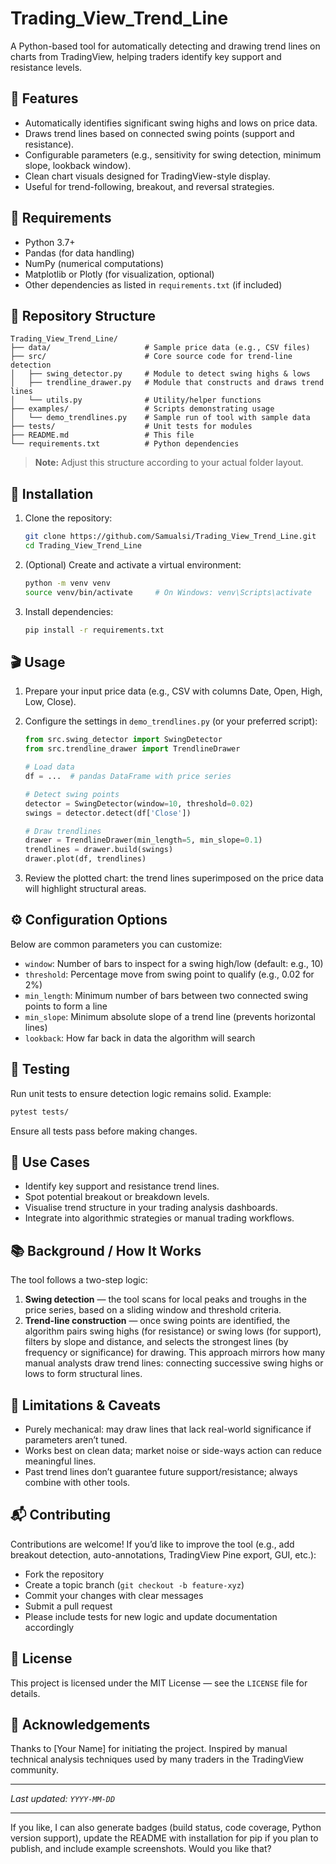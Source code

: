 # Trading_View_Trend_Line

A Python-based tool for automatically detecting and drawing trend lines on charts from TradingView, helping traders identify key support and resistance levels.

## 🚀 Features

* Automatically identifies significant swing highs and lows on price data.
* Draws trend lines based on connected swing points (support and resistance).
* Configurable parameters (e.g., sensitivity for swing detection, minimum slope, lookback window).
* Clean chart visuals designed for TradingView-style display.
* Useful for trend-following, breakout, and reversal strategies.

## 🧰 Requirements

* Python 3.7+
* Pandas (for data handling)
* NumPy (numerical computations)
* Matplotlib or Plotly (for visualization, optional)
* Other dependencies as listed in `requirements.txt` (if included)

## 📁 Repository Structure

```
Trading_View_Trend_Line/
├── data/                     # Sample price data (e.g., CSV files)  
├── src/                      # Core source code for trend-line detection  
│   ├── swing_detector.py     # Module to detect swing highs & lows  
│   ├── trendline_drawer.py   # Module that constructs and draws trend lines  
│   └── utils.py              # Utility/helper functions  
├── examples/                 # Scripts demonstrating usage  
│   └── demo_trendlines.py    # Sample run of tool with sample data  
├── tests/                    # Unit tests for modules  
├── README.md                 # This file  
└── requirements.txt          # Python dependencies  
```

> **Note:** Adjust this structure according to your actual folder layout.

## 🔧 Installation

1. Clone the repository:

   ```bash
   git clone https://github.com/Samualsi/Trading_View_Trend_Line.git
   cd Trading_View_Trend_Line
   ```
2. (Optional) Create and activate a virtual environment:

   ```bash
   python -m venv venv
   source venv/bin/activate     # On Windows: venv\Scripts\activate
   ```
3. Install dependencies:

   ```bash
   pip install -r requirements.txt
   ```

## 🎬 Usage

1. Prepare your input price data (e.g., CSV with columns Date, Open, High, Low, Close).
2. Configure the settings in `demo_trendlines.py` (or your preferred script):

   ```python
   from src.swing_detector import SwingDetector
   from src.trendline_drawer import TrendlineDrawer

   # Load data
   df = ...  # pandas DataFrame with price series

   # Detect swing points
   detector = SwingDetector(window=10, threshold=0.02)
   swings = detector.detect(df['Close'])

   # Draw trendlines
   drawer = TrendlineDrawer(min_length=5, min_slope=0.1)
   trendlines = drawer.build(swings)
   drawer.plot(df, trendlines)
   ```
3. Review the plotted chart: the trend lines superimposed on the price data will highlight structural areas.

## ⚙️ Configuration Options

Below are common parameters you can customize:

* `window`: Number of bars to inspect for a swing high/low (default: e.g., 10)
* `threshold`: Percentage move from swing point to qualify (e.g., 0.02 for 2%)
* `min_length`: Minimum number of bars between two connected swing points to form a line
* `min_slope`: Minimum absolute slope of a trend line (prevents horizontal lines)
* `lookback`: How far back in data the algorithm will search

## 🧪 Testing

Run unit tests to ensure detection logic remains solid. Example:

```bash
pytest tests/
```

Ensure all tests pass before making changes.

## 🎯 Use Cases

* Identify key support and resistance trend lines.
* Spot potential breakout or breakdown levels.
* Visualise trend structure in your trading analysis dashboards.
* Integrate into algorithmic strategies or manual trading workflows.

## 📚 Background / How It Works

The tool follows a two-step logic:

1. **Swing detection** — the tool scans for local peaks and troughs in the price series, based on a sliding window and threshold criteria.
2. **Trend-line construction** — once swing points are identified, the algorithm pairs swing highs (for resistance) or swing lows (for support), filters by slope and distance, and selects the strongest lines (by frequency or significance) for drawing.
   This approach mirrors how many manual analysts draw trend lines: connecting successive swing highs or lows to form structural lines.

## 🧩 Limitations & Caveats

* Purely mechanical: may draw lines that lack real-world significance if parameters aren’t tuned.
* Works best on clean data; market noise or side-ways action can reduce meaningful lines.
* Past trend lines don’t guarantee future support/resistance; always combine with other tools.

## 📬 Contributing

Contributions are welcome! If you’d like to improve the tool (e.g., add breakout detection, auto-annotations, TradingView Pine export, GUI, etc.):

* Fork the repository
* Create a topic branch (`git checkout -b feature-xyz`)
* Commit your changes with clear messages
* Submit a pull request
* Please include tests for new logic and update documentation accordingly

## 📝 License

This project is licensed under the MIT License — see the `LICENSE` file for details.

## 🙏 Acknowledgements

Thanks to [Your Name] for initiating the project. Inspired by manual technical analysis techniques used by many traders in the TradingView community.

---

*Last updated: `YYYY-MM-DD`*

---

If you like, I can also generate badges (build status, code coverage, Python version support), update the README with installation for pip if you plan to publish, and include example screenshots. Would you like that?
